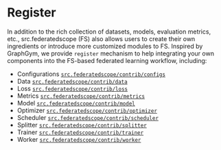 # Register

In addition to the rich collection of datasets, models, evaluation metrics, etc., src.federatedscope (FS) also allows users to create their own ingredients or introduce more customized modules to FS. Inspired by GraphGym, we provide `register` mechanism to help integrating your own components into the FS-based federated learning workflow, including:

* Configurations [`src.federatedscope/contrib/configs`](https://github.com/alibaba/src.federatedscope/tree/master/src.federatedscope/contrib/configs)
* Data [`src.federatedscope/contrib/data`](https://github.com/alibaba/src.federatedscope/tree/master/src.federatedscope/contrib/data)
* Loss [`src.federatedscope/contrib/loss`](https://github.com/alibaba/src.federatedscope/tree/master/src.federatedscope/contrib/loss)
* Metrics [`src.federatedscope/contrib/metrics`](https://github.com/alibaba/src.federatedscope/tree/master/src.federatedscope/contrib/metrics)
* Model [`src.federatedscope/contrib/model`](https://github.com/alibaba/src.federatedscope/tree/master/src.federatedscope/contrib/model)
* Optimizer [`src.federatedscope/contrib/optimizer`](https://github.com/alibaba/src.federatedscope/tree/master/src.federatedscope/contrib/optimizer)
* Scheduler [`src.federatedscope/contrib/scheduler`](https://github.com/alibaba/src.federatedscope/tree/master/src.federatedscope/contrib/scheduler)
* Splitter [`src.federatedscope/contrib/splitter`](https://github.com/alibaba/src.federatedscope/tree/master/src.federatedscope/contrib/splitter)
* Trainer [`src.federatedscope/contrib/trainer`](https://github.com/alibaba/src.federatedscope/tree/master/src.federatedscope/contrib/trainer)
* Worker [`src.federatedscope/contrib/worker`](https://github.com/alibaba/src.federatedscope/tree/master/src.federatedscope/contrib/worker)

